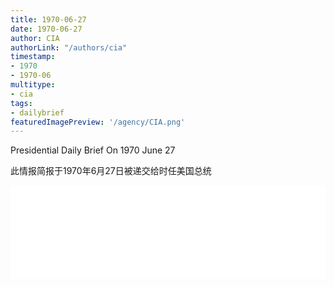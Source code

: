 ```yaml
---
title: 1970-06-27
date: 1970-06-27
author: CIA 
authorLink: "/authors/cia"
timestamp: 
- 1970
- 1970-06
multitype: 
- cia
tags: 
- dailybrief
featuredImagePreview: '/agency/CIA.png'
---
```



Presidential Daily Brief On 1970 June 27

此情报简报于1970年6月27日被递交给时任美国总统

<!--more-->





<div id="over" style="width:100%; overflow:hidden"> <iframe id="sFrame" name="sFrame" frameborder="no" border="0"  allowfullscreen marginwidth="0" scrolling="no" src = " /CIA/1970-06-27.html "  style = " position:absulute; width: 806px; top: 300;" > </iframe> </div>